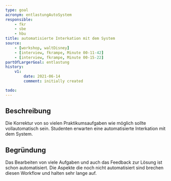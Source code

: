 ```yaml
---
type: goal
acronym: entlastungAutoSystem
responsible: 
    - fkr
    - sbe
    - hbu
title: automatisierte Interkation mit dem System
source: 
    - [workshop, waltDisney]
    - [interview, fkrampe, Minute 00-11-42]
    - [interview, fkrampe, Minute 00-15-22]
partOfLargerGoal: entlastung
history:
    v1:
        date: 2021-06-14
        comment: initially created

todo:
---
```


## Beschreibung

Die Korrektur von so vielen Praktikumsaufgaben wie möglich sollte vollautomatisch sein.
Studenten erwarten eine automatisierte Interkation mit dem System.

## Begründung

Das Bearbeiten von viele Aufgaben und auch das Feedback zur Lösung ist schon automatisiert. Die Aspekte die noch nicht automatisiert sind brechen diesen Workflow und halten sehr lange auf.
